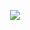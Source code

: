 <p align = 'center'>
  <img
    src="https://github-readme-stats.vercel.app/api/top-langs/?username=idrisdose"
  />

  <br>
</p>

